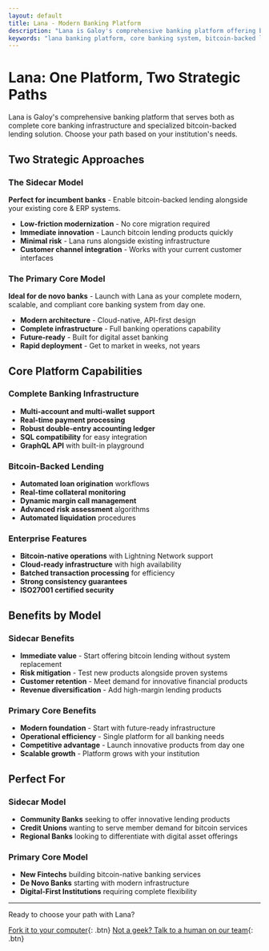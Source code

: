 ```yaml
---
layout: default
title: Lana - Modern Banking Platform
description: "Lana is Galoy's comprehensive banking platform offering both complete core banking infrastructure and bitcoin-backed lending capabilities. Deploy as primary core for de novo banks or sidecar for incumbent institutions."
keywords: "lana banking platform, core banking system, bitcoin-backed lending, bitcoin loan platform, digital asset lending, bitcoin loans, crypto backed loans, banking infrastructure, modern banking software, de novo banking, sidecar banking model"
---
```


# Lana: One Platform, Two Strategic Paths

Lana is Galoy's comprehensive banking platform that serves both as complete core banking infrastructure and specialized bitcoin-backed lending solution. Choose your path based on your institution's needs.

## Two Strategic Approaches

### The Sidecar Model
**Perfect for incumbent banks** - Enable bitcoin-backed lending alongside your existing core & ERP systems.

- **Low-friction modernization** - No core migration required
- **Immediate innovation** - Launch bitcoin lending products quickly 
- **Minimal risk** - Lana runs alongside existing infrastructure
- **Customer channel integration** - Works with your current customer interfaces

### The Primary Core Model  
**Ideal for de novo banks** - Launch with Lana as your complete modern, scalable, and compliant core banking system from day one.

- **Modern architecture** - Cloud-native, API-first design
- **Complete infrastructure** - Full banking operations capability
- **Future-ready** - Built for digital asset banking
- **Rapid deployment** - Get to market in weeks, not years

## Core Platform Capabilities

### Complete Banking Infrastructure
- **Multi-account and multi-wallet support**
- **Real-time payment processing** 
- **Robust double-entry accounting ledger**
- **SQL compatibility** for easy integration
- **GraphQL API** with built-in playground

### Bitcoin-Backed Lending
- **Automated loan origination** workflows
- **Real-time collateral monitoring**
- **Dynamic margin call management** 
- **Advanced risk assessment** algorithms
- **Automated liquidation** procedures

### Enterprise Features
- **Bitcoin-native operations** with Lightning Network support
- **Cloud-ready infrastructure** with high availability
- **Batched transaction processing** for efficiency
- **Strong consistency guarantees**
- **ISO27001 certified security**

## Benefits by Model

### Sidecar Benefits
- **Immediate value** - Start offering bitcoin lending without system replacement
- **Risk mitigation** - Test new products alongside proven systems
- **Customer retention** - Meet demand for innovative financial products
- **Revenue diversification** - Add high-margin lending products

### Primary Core Benefits  
- **Modern foundation** - Start with future-ready infrastructure
- **Operational efficiency** - Single platform for all banking needs
- **Competitive advantage** - Launch innovative products from day one
- **Scalable growth** - Platform grows with your institution

## Perfect For

### Sidecar Model
- **Community Banks** seeking to offer innovative lending products
- **Credit Unions** wanting to serve member demand for bitcoin services
- **Regional Banks** looking to differentiate with digital asset offerings

### Primary Core Model
- **New Fintechs** building bitcoin-native banking services
- **De Novo Banks** starting with modern infrastructure
- **Digital-First Institutions** requiring complete flexibility

---

Ready to choose your path with Lana?

[Fork it to your computer](https://github.com/GaloyMoney){: .btn}
[Not a geek? Talk to a human on our team](https://calendly.com/andrew-galoy/){: .btn}
